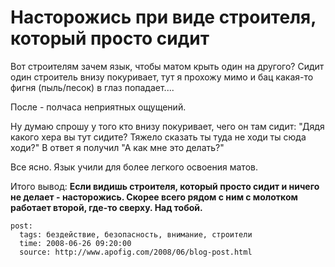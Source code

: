 # Насторожись при виде строителя, который просто сидит

Вот строителям зачем язык, чтобы матом крыть один на другого? Сидит один 
строитель внизу покуривает, тут я прохожу мимо и бац какая-то фигня (пыль/песок) 
в глаз попадает....

После - полчаса неприятных ощущений.

Ну думаю спрошу у того кто внизу покуривает, чего он там сидит: "Дядя какого 
хера вы тут сидите? Тяжело сказать ты туда не ходи ты сюда ходи?" В ответ я 
получил "А как мне это делать?"

Все ясно. Язык учили для более легкого освоения матов.

Итого вывод: **Если видишь строителя, который просто сидит и ничего не делает - 
насторожись. Скорее всего рядом с ним с молотком работает второй, где-то сверху. 
Над тобой.**

```
post:   
  tags: бездействие, безопасность, внимание, строители
  time: 2008-06-26 09:20:00
  source: http://www.apofig.com/2008/06/blog-post.html
```